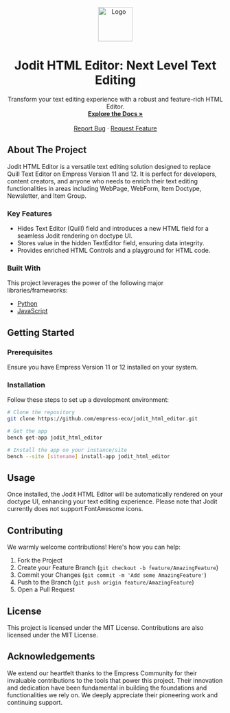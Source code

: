 <div align="center">
  <img src="https://grow.empress.eco/uploads/default/original/2X/1/1f1e1044d3864269d2a613577edb9763890422ab.png" alt="Logo" width="80" height="80">
  <h1 align="center">Jodit HTML Editor: Next Level Text Editing</h1>
  <p align="center">
    Transform your text editing experience with a robust and feature-rich HTML Editor.
    <br />
    <a href="https://grow.empress.eco/"><strong>Explore the Docs »</strong></a>
    <br />
    <br />
    <a href="https://github.com/empress-eco/jodit_html_editor/issues">Report Bug</a>
    ·
    <a href="https://github.com/empress-eco/jodit_html_editor/issues">Request Feature</a>
  </p>
</div>

## About The Project

Jodit HTML Editor is a versatile text editing solution designed to replace Quill Text Editor on Empress Version 11 and 12. It is perfect for developers, content creators, and anyone who needs to enrich their text editing functionalities in areas including WebPage, WebForm, Item Doctype, Newsletter, and Item Group.

### Key Features

- Hides Text Editor (Quill) field and introduces a new HTML field for a seamless Jodit rendering on doctype UI.
- Stores value in the hidden TextEditor field, ensuring data integrity.
- Provides enriched HTML Controls and a playground for HTML code.

### Built With

This project leverages the power of the following major libraries/frameworks:

- [Python](https://www.python.org/)
- [JavaScript](https://www.javascript.com/)

## Getting Started

### Prerequisites

Ensure you have Empress Version 11 or 12 installed on your system.

### Installation

Follow these steps to set up a development environment:

```sh
# Clone the repository
git clone https://github.com/empress-eco/jodit_html_editor.git

# Get the app
bench get-app jodit_html_editor

# Install the app on your instance/site
bench --site [sitename] install-app jodit_html_editor
```

## Usage

Once installed, the Jodit HTML Editor will be automatically rendered on your doctype UI, enhancing your text editing experience. Please note that Jodit currently does not support FontAwesome icons.

## Contributing

We warmly welcome contributions! Here's how you can help:

1. Fork the Project
2. Create your Feature Branch (`git checkout -b feature/AmazingFeature`)
3. Commit your Changes (`git commit -m 'Add some AmazingFeature'`)
4. Push to the Branch (`git push origin feature/AmazingFeature`)
5. Open a Pull Request

## License

This project is licensed under the MIT License. Contributions are also licensed under the MIT License.

## Acknowledgements

We extend our heartfelt thanks to the Empress Community for their invaluable contributions to the tools that power this project. Their innovation and dedication have been fundamental in building the foundations and functionalities we rely on. We deeply appreciate their pioneering work and continuing support.
